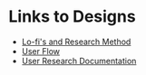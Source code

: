 # Links to Designs

- [Lo-fi's and Research Method](https://www.figma.com/file/Uujc2NV7Sx6qOsWX9JYl0v/Team-15_My-cms?node-id=0%3A1)
- [User Flow](https://www.figma.com/file/SOTTXZ59bBFwJsuyqFd5e2/Team-15_my-cms?node-id=0%3A1)
- [User Research Documentation](https://docs.google.com/document/d/1LXYmLkyfQjnbc_wZpaWx21uFpqvd_PCEDZvyHMIDUlI/edit?usp=sharing)
